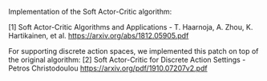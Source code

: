 Implementation of the Soft Actor-Critic algorithm:

[1] Soft Actor-Critic Algorithms and Applications - T. Haarnoja, A. Zhou, K. Hartikainen, et al.
https://arxiv.org/abs/1812.05905.pdf

For supporting discrete action spaces, we implemented this patch on top of the original algorithm:
[2] Soft Actor-Critic for Discrete Action Settings - Petros Christodoulou
https://arxiv.org/pdf/1910.07207v2.pdf
